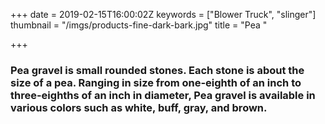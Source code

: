 +++
date = 2019-02-15T16:00:02Z
keywords = ["Blower Truck", "slinger"]
thumbnail = "/imgs/products-fine-dark-bark.jpg"
title = "Pea "

+++
### **Pea gravel** is small rounded stones. Each stone is about the size of a pea. Ranging in size from one-eighth of an inch to three-eighths of an inch in diameter, Pea gravel is available in various colors such as white, buff, gray, and brown.